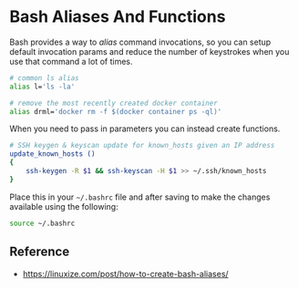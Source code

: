 # Bash Aliases And Functions

Bash provides a way to _alias_ command invocations, so you can setup default invocation params and reduce the number of keystrokes when you use that command a lot of times.

```bash
# common ls alias
alias l='ls -la'

# remove the most recently created docker container
alias drml='docker rm -f $(docker container ps -ql)'
```

When you need to pass in parameters you can instead create functions.

```bash
# SSH keygen & keyscan update for known_hosts given an IP address
update_known_hosts ()
{
    ssh-keygen -R $1 && ssh-keyscan -H $1 >> ~/.ssh/known_hosts
}
```

Place this in your `~/.bashrc` file and after saving to make the changes available using the following:

```bash
source ~/.bashrc
```

## Reference

- https://linuxize.com/post/how-to-create-bash-aliases/
